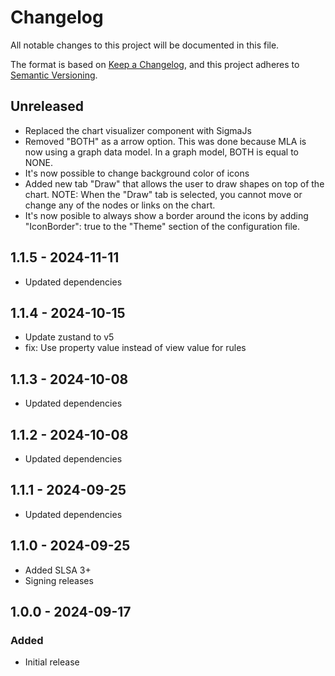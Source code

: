 # Changelog
All notable changes to this project will be documented in this file.

The format is based on [Keep a Changelog](https://keepachangelog.com/en/1.0.0/),
and this project adheres to [Semantic Versioning](https://semver.org/spec/v2.0.0.html).

## Unreleased
- Replaced the chart visualizer component with SigmaJs
- Removed "BOTH" as a arrow option. This was done because MLA is now using a graph data model. In a graph model, BOTH is equal to NONE.
- It's now possible to change background color of icons
- Added new tab "Draw" that allows the user to draw shapes on top of the chart. NOTE: When the "Draw" tab is selected, you cannot move or change any of the nodes or links on the chart.
- It's now posible to always show a border around the icons by adding "IconBorder": true to the "Theme" section of the configuration file.

## 1.1.5 - 2024-11-11
- Updated dependencies

## 1.1.4 - 2024-10-15
- Update zustand to v5
- fix: Use property value instead of view value for rules

## 1.1.3 - 2024-10-08
- Updated dependencies

## 1.1.2 - 2024-10-08
- Updated dependencies

## 1.1.1 - 2024-09-25
- Updated dependencies

## 1.1.0 - 2024-09-25
- Added SLSA 3+
- Signing releases

## 1.0.0 - 2024-09-17
### Added
- Initial release
